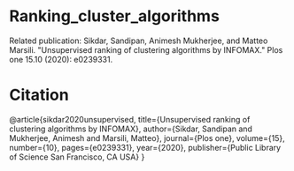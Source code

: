 # Ranking_cluster_algorithms
Related publication:
Sikdar, Sandipan, Animesh Mukherjee, and Matteo Marsili. "Unsupervised ranking of clustering algorithms by INFOMAX." Plos one 15.10 (2020): e0239331.

# Citation

@article{sikdar2020unsupervised,
  title={Unsupervised ranking of clustering algorithms by INFOMAX},
  author={Sikdar, Sandipan and Mukherjee, Animesh and Marsili, Matteo},
  journal={Plos one},
  volume={15},
  number={10},
  pages={e0239331},
  year={2020},
  publisher={Public Library of Science San Francisco, CA USA}
}
